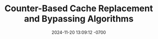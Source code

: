 ---
layout: post
title:  "Counter-Based Cache Replacement and Bypassing Algorithms"
date:   2024-11-20 13:09:12 -0700
categories: Architecture Cache
---